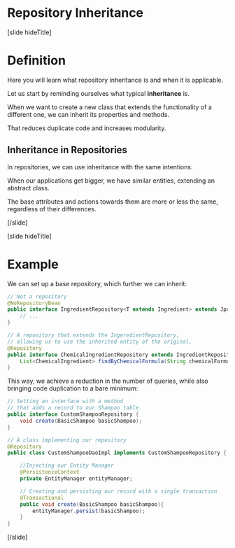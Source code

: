 # Repository Inheritance

[slide hideTitle]

# Definition

Here you will learn what repository inheritance is and when it is applicable.

Let us start by reminding ourselves what typical **inheritance** is.

When we want to create a new class that extends the functionality of a different one, we can inherit its properties and methods.

That reduces duplicate code and increases modularity.

## Inheritance in Repositories

In repositories, we can use inheritance with the same intentions.

When our applications get bigger, we have similar entities, extending an abstract class.

The base attributes and actions towards them are more or less the same, regardless of their differences.

[/slide]

[slide hideTitle]

# Example

We can set up a base repository, which further we can inherit:

```java
// Not a repository
@NoRepositoryBean 
public interface IngredientRepository<T extends Ingredient> extends JpaRepository<T, Long>{
    // ...
}

// A repository that extends the IngeredientRepository, 
// allowing us to use the inherited entity of the original.
@Repository 
public interface ChemicalIngredientRepository extends IngredientRepository <BasicChemicalIngredient> {
    List<ChemicalIngredient> findByChemicalFormula(String chemicalFormula);
}
```

This way, we achieve a reduction in the number of queries, while also bringing code duplication to a bare minimum:

```java
// Setting an interface with a method
// that adds a record to our Shampoo table.
public interface CustomShampooRepository { 
    void create(BasicShampoo basicShampoo); 
}

// A class implementing our repository
@Repository
public class CustomShampooDaoImpl implements CustomShampooRepository { 

    //Injecting our Entity Manager         
    @PersistenceContext
    private EntityManager entityManager;                                        

    // Creating and persisting our record with a single transaction
    @Transactional
    public void create(BasicShampoo basicShampoo){                              
        entityManager.persist(basicShampoo);
    }
}
```

[/slide]